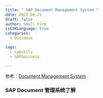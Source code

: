 ```yaml
---
title: " SAP Document Management System "
date: 2022-06-21
draft: false
author: Small Fire
isCJKLanguage: true
categories: 
  - business

tags: 
  - saputils
  - SAPbusiness

---
```


参考：[Document Management System](https://blogs.sap.com/2016/06/16/document-management-system/)

### SAP Document 管理系统了解

